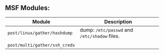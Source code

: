
## **MSF Modules:**


| Module                        | Description                                  |
| ----------------------------- | -------------------------------------------- |
| `post/linux/gather/hashdump`  | dump: `/etc/passwd` and `/etc/shadow` files. |
|                               |                                              |
| `post/multi/gather/ssh_creds` |                                              |



